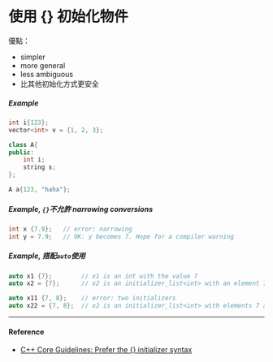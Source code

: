 # 使用 {} 初始化物件

優點：

* simpler
* more general
* less ambiguous
* 比其他初始化方式更安全

##### Example

```cpp
int i{123};
vector<int> v = {1, 2, 3};

class A{
public:
    int i;
    string s;
};

A a{123, "haha"};
```

##### Example, `{}`不允許 narrowing conversions

```cpp
int x {7.9};   // error: narrowing
int y = 7.9;   // OK: y becomes 7. Hope for a compiler warning
```

##### Example, 搭配`auto`使用

```cpp
auto x1 {7};        // x1 is an int with the value 7
auto x2 = {7};      // x2 is an initializer_list<int> with an element 7

auto x11 {7, 8};    // error: two initializers
auto x22 = {7, 8};  // x2 is an initializer_list<int> with elements 7 and 8
```

---

#### Reference

* [C++ Core Guidelines: Prefer the {} initializer syntax](https://github.com/isocpp/CppCoreGuidelines/blob/master/CppCoreGuidelines.md#es23-prefer-the--initializer-syntax)



